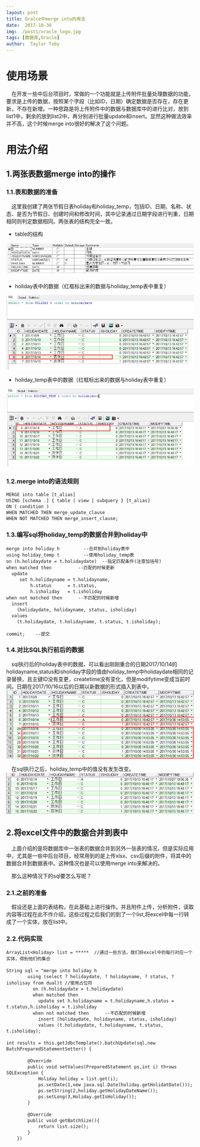 ```yaml
---
layout: post
title: Oralce中merge into的用法
date:  2017-10-30
img:  /post1/oracle_logo.jpg
tags: [数据库,Oracle]
author:  Taylor Toby
---
```


# 使用场景

&emsp;在开发一些中后台项目时，常做的一个功能就是上传附件批量处理数据的功能，要求是上传的数据，按照某个字段（比如ID，日期）确定数据是否存在，存在更新，不存在新增。一种思路是将上传附件中的数据与数据库中的进行比对，放到list1中，剩余的放到list2中，再分别进行批量update和insert。显然这种做法效率并不高，这个时候merge into很好的解决了这个问题。

# 用法介绍

## 1.两张表数据merge into的操作

### 1.1.表和数据的准备

&emsp;这里我创建了两张节假日表holiday和holiday_temp，包括ID、日期、名称、状态、是否为节假日、创建时间和修改时间，其中记录通过日期字段进行判重，日期相同则判定数据相同。两张表的结构完全一致。

- table的结构
<img src="../assets/img/post1/table_structure.png"/>

- holiday表中的数据（红框标出来的数据与holiday_temp表中重复）
<img src="../assets/img/post1/holiday_init_data.png"/>

- holiday_temp表中的数据（红框标出来的数据与holiday表中重复）
<img src="../assets/img/post1/holiday_temp_init_data.png"/>

### 1.2.merge into的语法规则

```
MERGE into table [t_alias] 
USING [schema .] { table | view | subquery } [t_alias] 
ON ( condition ) 
WHEN MATCHED THEN merge_update_clause 
WHEN NOT MATCHED THEN merge_insert_clause;
```

### 1.3.编写sql将holiday_temp的数据合并到holiday中

```
merge into holiday h         --合并到holiday表中
using holiday_temp t         --使用holiday_temp表
on (h.holidaydate = t.holidaydate)  --指定匹配条件(注意加括号)
when matched then          --匹配的时候更新
  update
     set h.holidayname = t.holidayname,
         h.status      = t.status,
         h.isholiday   = t.isholiday
when not matched then      --不匹配的时候新增
  insert
    (holidaydate, holidayname, status, isholiday)
  values
    (t.holidaydate, t.holidayname, t.status, t.isholiday);

commit;    --提交
```

### 1.4.对比SQL执行前后的数据

&emsp;sql执行后的holiday表中的数据，可以看出刚刚重合的日期2017/10/14的holidayname,status和isholiday字段的值由holiday_temp中holidaydate相同的记录替换，且主键ID没有变更，createtime没有变化，但是modifytime变成当前时间。日期在2017/10/16以后的日期以新数据的形式插入到表中。
<img src="../assets/img/post1/holiday_after.png"/>

&emsp;在sql执行之后，holiday_temp中的值没有发生改变。
<img src="../assets/img/post1/holiday_temp_after.png">

## 2.将excel文件中的数据合并到表中

&emsp;上面介绍的是将数据库中一张表的数据合并到另外一张表的情况，但是实际应用中，尤其是一些中后台项目，经常用到的是上传xlsx、csv后缀的附件，将其中的数据合并到数据表中。这种情况也是可以使用merge into来解决的。

&emsp;那么这种情况下的sql要怎么写呢？

### 2.1.之前的准备

&emsp;假设还是上面的表结构，在此基础上进行操作。并且附件上传，分析附件，读取内容等过程在此不作介绍，这些过程之后我们的到了一个list,将excel中每一行转成了一个实体，放在list中。

### 2.2.代码实现

```
ArrayList<Holiday> list = *****  //通过一些方法，我们将excel中的每行对应一个实体，得到他们的集合

String sql = "merge into holiday h
		using (select ? holidaydate, ? holidayname, ? status, ? isholisay from dual)t //使用占位符
		  on (h.holidaydate = t.holidaydate)
		  when matched then
			update set h.holidayname = t.holidayname,h.status = t.status,h.isholiday = t.isholiday
		  when not matched then      --不匹配的时候新增
		  	insert (holidaydate, holidayname, status, isholiday)
		  	values (t.holidaydate, t.holidayname, t.status, t.isholiday);

int results = this.getJdbcTemplate().batchUpdate(sql,new BatchPreparedStatementSetter() {

		@Override
		public void setValues(PreparedStatement ps,int i) throws SQLException {
			Holiday holiday = list.get(i);
			ps.setDate(1,new java.sql.Date(holiday.getHolidatDate()));
			ps.setString(2,holiday.getHolidayDateName());
			ps.setLong(3,Holiday.getIsHoliday());
		}

		@Override
		public void getBatchSize(){
			return list.size();
		}
	})
```